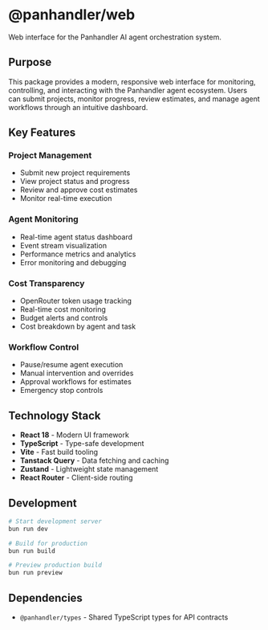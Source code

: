 # @panhandler/web

Web interface for the Panhandler AI agent orchestration system.

## Purpose

This package provides a modern, responsive web interface for monitoring, controlling, and interacting with the Panhandler agent ecosystem. Users can submit projects, monitor progress, review estimates, and manage agent workflows through an intuitive dashboard.

## Key Features

### Project Management
- Submit new project requirements
- View project status and progress
- Review and approve cost estimates
- Monitor real-time execution

### Agent Monitoring
- Real-time agent status dashboard
- Event stream visualization
- Performance metrics and analytics
- Error monitoring and debugging

### Cost Transparency
- OpenRouter token usage tracking
- Real-time cost monitoring
- Budget alerts and controls
- Cost breakdown by agent and task

### Workflow Control
- Pause/resume agent execution
- Manual intervention and overrides
- Approval workflows for estimates
- Emergency stop controls

## Technology Stack

- **React 18** - Modern UI framework
- **TypeScript** - Type-safe development
- **Vite** - Fast build tooling
- **Tanstack Query** - Data fetching and caching
- **Zustand** - Lightweight state management
- **React Router** - Client-side routing

## Development

```bash
# Start development server
bun run dev

# Build for production
bun run build

# Preview production build
bun run preview
```

## Dependencies

- `@panhandler/types` - Shared TypeScript types for API contracts 